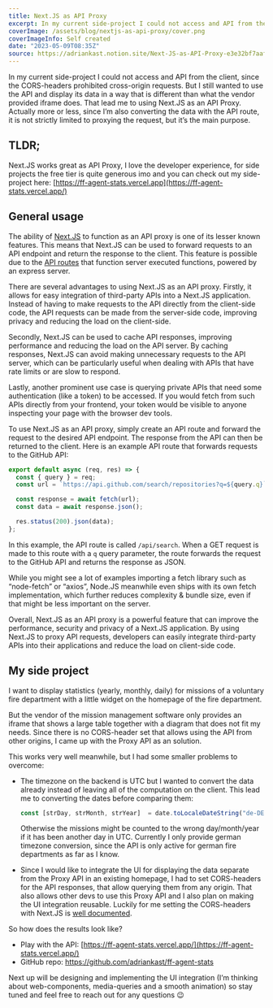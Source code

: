 ```yaml
---
title: Next.JS as API Proxy
excerpt: In my current side-project I could not access and API from the client, since the CORS-headers prohibited cross-origin requests. But I still wanted to use the API and display its data in a way that is different than what the vendor provided iframe does. That lead me to using Next.JS as an API Proxy. Actually more or less, since I’m also converting the data with the API route, it is not strictly limited to proxying the request, but it’s the main purpose.
coverImage: /assets/blog/nextjs-as-api-proxy/cover.png
coverImageInfo: Self created
date: "2023-05-09T08:35Z"
source: https://adriankast.notion.site/Next-JS-as-API-Proxy-e3e32bf7aaf14bab827058f773023c00
---
```


In my current side-project I could not access and API from the client, since the CORS-headers prohibited cross-origin requests. But I still wanted to use the API and display its data in a way that is different than what the vendor provided iframe does. That lead me to using Next.JS as an API Proxy. Actually more or less, since I’m also converting the data with the API route, it is not strictly limited to proxying the request, but it’s the main purpose.

## TLDR;

Next.JS works great as API Proxy, I love the developer experience, for side projects the free tier is quite generous imo and you can check out my side-project here: [https://ff-agent-stats.vercel.app](https://ff-agent-stats.vercel.app/)

## General usage

The ability of [Next.JS](https://nextjs.org/) to function as an API proxy is one of its lesser known features. This means that Next.JS can be used to forward requests to an API endpoint and return the response to the client. This feature is possible due to the [API routes](https://nextjs.org/docs/pages/building-your-application/routing/api-routes) that function server executed functions, powered by an express server.

There are several advantages to using Next.JS as an API proxy. Firstly, it allows for easy integration of third-party APIs into a Next.JS application. Instead of having to make requests to the API directly from the client-side code, the API requests can be made from the server-side code, improving privacy and reducing the load on the client-side.

Secondly, Next.JS can be used to cache API responses, improving performance and reducing the load on the API server. By caching responses, Next.JS can avoid making unnecessary requests to the API server, which can be particularly useful when dealing with APIs that have rate limits or are slow to respond.

Lastly, another prominent use case is querying private APIs that need some authentication (like a token) to be accessed. If you would fetch from such APIs directly from your frontend, your token would be visible to anyone inspecting your page with the browser dev tools.

To use Next.JS as an API proxy, simply create an API route and forward the request to the desired API endpoint. The response from the API can then be returned to the client. Here is an example API route that forwards requests to the GitHub API:

```jsx
export default async (req, res) => {
  const { query } = req;
  const url = `https://api.github.com/search/repositories?q=${query.q}`;

  const response = await fetch(url);
  const data = await response.json();

  res.status(200).json(data);
};
```

In this example, the API route is called `/api/search`. When a GET request is made to this route with a `q` query parameter, the route forwards the request to the GitHub API and returns the response as JSON.

While you might see a lot of examples importing a fetch library such as “node-fetch” or “axios”, Node.JS meanwhile even ships with its own fetch implementation, which further reduces complexity & bundle size, even if that might be less important on the server.

Overall, Next.JS as an API proxy is a powerful feature that can improve the performance, security and privacy of a Next.JS application. By using Next.JS to proxy API requests, developers can easily integrate third-party APIs into their applications and reduce the load on client-side code.

## My side project

I want to display statistics (yearly, monthly, daily) for missions of a voluntary fire department with a little widget on the homepage of the fire department.

But the vendor of the mission management software only provides an iframe that shows a large table together with a diagram that does not fit my needs. Since there is no CORS-header set that allows using the API from other origins, I came up with the Proxy API as an solution.

This works very well meanwhile, but I had some smaller problems to overcome:

- The timezone on the backend is UTC but I wanted to convert the data already instead of leaving all of the computation on the client. This lead me to converting the dates before comparing them:
    
    ```jsx
    const [strDay, strMonth, strYear]  = date.toLocaleDateString("de-DE", {timeZone: "Europe/Berlin"}).split(".")
    ```
    
    Otherwise the missions might be counted to the wrong day/month/year if it has been another day in UTC. Currently I only provide german timezone conversion, since the API is only active for german fire departments as far as I know.
    
- Since I would like to integrate the UI for displaying the data separate from the Proxy API in an existing homepage, I had to set CORS-headers for the API responses, that allow querying them from any origin. That also allows other devs to use this Proxy API and I also plan on making the UI integration reusable. Luckily for me setting the CORS-headers with Next.JS is [well documented](https://github.com/vercel/next.js/tree/canary/examples/api-routes-cors).

So how does the results look like?

- Play with the API: [https://ff-agent-stats.vercel.app/](https://ff-agent-stats.vercel.app/)
- GitHub repo: https://github.com/adriankast/ff-agent-stats

Next up will be designing and implementing the UI integration (I’m thinking about web-components, media-queries and a smooth animation) so stay tuned and feel free to reach out for any questions 😉

